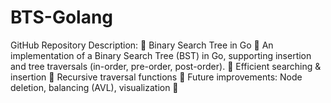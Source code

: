 # BTS-Golang
GitHub Repository Description:  🚀 Binary Search Tree in Go 🌳 An implementation of a Binary Search Tree (BST) in Go, supporting insertion and tree traversals (in-order, pre-order, post-order).  🔹 Efficient searching &amp; insertion 🔹 Recursive traversal functions 🔹 Future improvements: Node deletion, balancing (AVL), visualization  📌 
